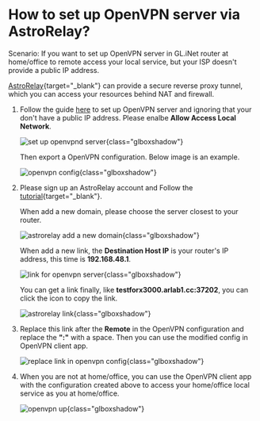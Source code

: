 # How to set up OpenVPN server via AstroRelay?

Scenario: If you want to set up OpenVPN server in GL.iNet router at home/office to remote access your local service, but your ISP doesn't provide a public IP address.

[AstroRelay](https://www.astrorelay.com){target="_blank"} can provide a secure reverse proxy tunnel, which you can access your resources behind NAT and firewall.

1. Follow the guide [here](../interface_guide/openvpn_server.md) to set up OpenVPN server and ignoring that your don't have a public IP address. Please enalbe **Allow Access Local Network**.

    ![set up openvpnd server](https://static.gl-inet.com/docs/en/4/tutorials/set_up_openvpn_server_via_astrorelay/start_ovpn_server4x.jpg){class="glboxshadow"}

    Then export a OpenVPN configuration. Below image is an example.

    ![openvpn config](https://static.gl-inet.com/docs/en/4/tutorials/set_up_openvpn_server_via_astrorelay/astroovpnpastelink.jpg){class="glboxshadow"}

2. Please sign up an AstroRelay account and Follow the [tutorial](https://www.astrorelay.com/tutorial.html){target="_blank"}.

    When add a new domain, please choose the server closest to your router.

    ![astrorelay add a new domain](https://static.gl-inet.com/docs/en/4/tutorials/set_up_openvpn_server_via_astrorelay/astrorelay_add_a_new_domain.png){class="glboxshadow"}

    When add a new link, the **Destination Host IP** is your router's IP address, this time is **192.168.48.1**.

    ![link for openvpn server](https://static.gl-inet.com/docs/en/4/tutorials/set_up_openvpn_server_via_astrorelay/astroovpnaddlink.jpg){class="glboxshadow"}

    You can get a link finally, like **testforx3000.arlab1.cc:37202**, you can click the icon to copy the link.

    ![astrorelay link](https://static.gl-inet.com/docs/en/4/tutorials/set_up_openvpn_server_via_astrorelay/astroovpncopylink.jpg){class="glboxshadow"}

3. Replace this link after the **Remote** in the OpenVPN configuration and replace the **":"** with a space. Then you can use the modified config in OpenVPN client app.

    ![replace link in openvpn config](https://static.gl-inet.com/docs/en/4/tutorials/set_up_openvpn_server_via_astrorelay/astroovpnconfig.jpg){class="glboxshadow"}

4. When you are not at home/office, you can use the OpenVPN client app with the configuration created above to access your home/office local service as you at home/office.

    ![openvpn up](https://static.gl-inet.com/docs/en/4/tutorials/set_up_openvpn_server_via_astrorelay/astroovpnup.jpg){class="glboxshadow"}

